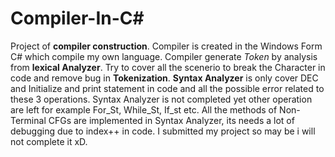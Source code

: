 # Compiler-In-C#
Project of **compiler construction**. 
Compiler is created in the Windows Form C# which compile my own language.
Compiler generate *Token* by analysis from **lexical Analyzer**.  Try to cover all the scenerio to break the Character in code and remove bug in **Tokenization**.
  **Syntax Analyzer** is only cover DEC and Initialize and print statement in code and all the possible error related to these 3 operations. Syntax Analyzer is not completed yet other operation are left for example For_St, While_St, If_st etc. All the methods of Non-Terminal CFGs are implemented in Syntax Analyzer, its needs a lot of debugging due to index++ in code. I submitted my project so may be i will not complete it xD.
